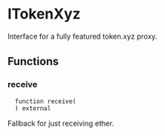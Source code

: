 # ITokenXyz

Interface for a fully featured token.xyz proxy.



## Functions
### receive
```solidity
  function receive(
  ) external
```
Fallback for just receiving ether.



